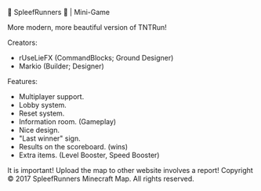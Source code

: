 🏁 SpleefRunners 🏁 | Mini-Game

More modern, more beautiful version of TNTRun!

Creators:

- rUseLieFX (CommandBlocks; Ground Designer)
- Markio (Builder; Designer)

Features:
- Multiplayer support.
- Lobby system.
- Reset system.
- Information room. (Gameplay)
- Nice design.
- "Last winner" sign.
- Results on the scoreboard. (wins)
- Extra items. (Level Booster, Speed Booster)

It is important! Upload the map to other website involves a report!
Copyright © 2017 SpleefRunners Minecraft Map. All rights reserved.




